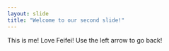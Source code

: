 ```yaml
---
layout: slide
title: "Welcome to our second slide!"
---
```

This is me! Love Feifei!
Use the left arrow to go back!
